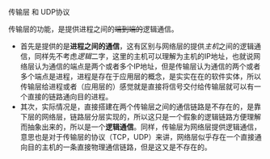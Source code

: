 传输层 和 UDP协议

传输层的功能，是提供进程之间的~~端到端的~~逻辑通信。

- 首先是提供的是**进程之间的通信**，这有区别与网络层的提供*主机*之间的逻辑通信，同样先不考虑*逻辑*二字，这里的主机可以理解为主机的IP地址，也就说网络层认为通信的端点是两个或者多个IP地址，但是传输层认为通信的两个或者多个端点是进程，进程是存在于应用层的概念，是实实在在的软件实体，所以传输层给进程或者（应用层的）感觉就是直接将信号交付给传输层就可以有一个直接的链路通向目的进程。
- 其次，实际情况是，直接搭建在两个传输层之间的通信链路是不存在的，是靠下层的网络层，链路层分层实现的，所以这只是一个假象的逻辑链路方便理解而抽象出来的，所以是一个**逻辑通信**。同样，传输层为网络层提供逻辑通信，意思也是对于传输层的协议（TCP，UDP）来讲，网络层似乎存在一个直接通向目的主机的一条直接物理通信链路，但是这又是不存在的。